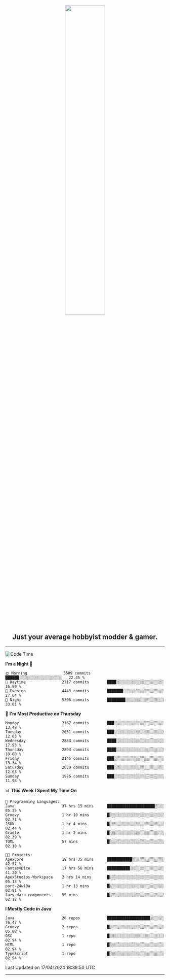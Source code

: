 <div align="center">
  <a href="https://apexmodder.xyz/"><img width="50%" height="50%" src="https://i.imgur.com/pc4HkGz.png"></a>
</div>
<h2 align="center">Just your average hobbyist modder & gamer.</h2>

---

<!--START_SECTION:waka-->
![Code Time](http://img.shields.io/badge/Code%20Time-1%2C053%20hrs%2053%20mins-blue)

**I'm a Night 🦉** 

```text
🌞 Morning                3609 commits        ██████░░░░░░░░░░░░░░░░░░░   22.45 % 
🌆 Daytime                2717 commits        ████░░░░░░░░░░░░░░░░░░░░░   16.90 % 
🌃 Evening                4443 commits        ███████░░░░░░░░░░░░░░░░░░   27.64 % 
🌙 Night                  5306 commits        ████████░░░░░░░░░░░░░░░░░   33.01 % 
```
📅 **I'm Most Productive on Thursday** 

```text
Monday                   2167 commits        ███░░░░░░░░░░░░░░░░░░░░░░   13.48 % 
Tuesday                  2031 commits        ███░░░░░░░░░░░░░░░░░░░░░░   12.63 % 
Wednesday                2883 commits        ████░░░░░░░░░░░░░░░░░░░░░   17.93 % 
Thursday                 2893 commits        ████░░░░░░░░░░░░░░░░░░░░░   18.00 % 
Friday                   2145 commits        ███░░░░░░░░░░░░░░░░░░░░░░   13.34 % 
Saturday                 2030 commits        ███░░░░░░░░░░░░░░░░░░░░░░   12.63 % 
Sunday                   1926 commits        ███░░░░░░░░░░░░░░░░░░░░░░   11.98 % 
```


📊 **This Week I Spent My Time On** 

```text
💬 Programming Languages: 
Java                     37 hrs 15 mins      █████████████████████░░░░   85.35 % 
Groovy                   1 hr 10 mins        █░░░░░░░░░░░░░░░░░░░░░░░░   02.71 % 
JSON                     1 hr 4 mins         █░░░░░░░░░░░░░░░░░░░░░░░░   02.44 % 
Gradle                   1 hr 2 mins         █░░░░░░░░░░░░░░░░░░░░░░░░   02.39 % 
TOML                     57 mins             █░░░░░░░░░░░░░░░░░░░░░░░░   02.18 % 

🐱‍💻 Projects: 
ApexCore                 18 hrs 35 mins      ███████████░░░░░░░░░░░░░░   42.57 % 
FantasyDice              17 hrs 58 mins      ██████████░░░░░░░░░░░░░░░   41.20 % 
ApexStudios-Workspace    2 hrs 14 mins       █░░░░░░░░░░░░░░░░░░░░░░░░   05.13 % 
port-24w10a              1 hr 13 mins        █░░░░░░░░░░░░░░░░░░░░░░░░   02.81 % 
lazy-data-components     55 mins             █░░░░░░░░░░░░░░░░░░░░░░░░   02.12 % 
```

**I Mostly Code in Java** 

```text
Java                     26 repos            ███████████████████░░░░░░   76.47 % 
Groovy                   2 repos             █░░░░░░░░░░░░░░░░░░░░░░░░   05.88 % 
GSC                      1 repo              █░░░░░░░░░░░░░░░░░░░░░░░░   02.94 % 
HTML                     1 repo              █░░░░░░░░░░░░░░░░░░░░░░░░   02.94 % 
TypeScript               1 repo              █░░░░░░░░░░░░░░░░░░░░░░░░   02.94 % 
```




 Last Updated on 17/04/2024 18:39:50 UTC
<!--END_SECTION:waka-->

---
